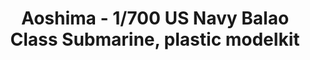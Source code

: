 ---
layout: product
title: "Aoshima - 1/700 US Navy Balao Class Submarine, plastic modelkit"
price: "TBA" 
desc: "N/A"
img_path: "/assets/img/AO52099.webp"
brand: "N/A"
available: false
special_offer: false
new: false
soon: false
cat: "010000"
subcat: "013700"
subsubcat: "0N/A"
sifra: "AO52099"
popular: false
---
